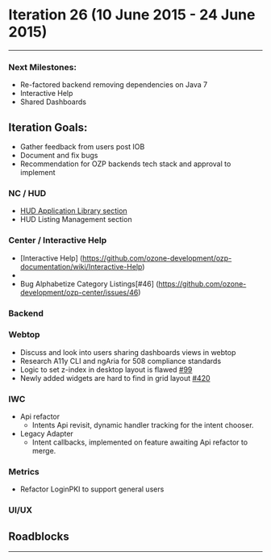 # Iteration 26 (10 June 2015 - 24 June 2015)

*** 
### Next Milestones:
* Re-factored backend removing dependencies on Java 7
* Interactive Help
* Shared Dashboards


## Iteration Goals:
* Gather feedback from users post IOB
* Document and fix bugs 
* Recommendation for OZP backends tech stack and approval to implement

### NC / HUD
* [HUD Application Library section](https://github.com/ozone-development/ozp-documentation/wiki/Customized-HUD)
* HUD Listing Management section

### Center / Interactive Help
* [Interactive Help] (https://github.com/ozone-development/ozp-documentation/wiki/Interactive-Help)
*
* Bug Alphabetize Category Listings[#46] (https://github.com/ozone-development/ozp-center/issues/46)

### Backend

### Webtop
* Discuss and look into users sharing dashboards views in webtop
* Research A11y CLI and ngAria for 508 compliance standards  
* Logic to set z-index in desktop layout is flawed [#99](http://github.com/ozone-development/ozp-webtop/issues/99)
* Newly added widgets are hard to find in grid layout [#420](http://github.com/ozone-development/ozp-webtop/issues/420)

### IWC
* Api refactor
    * Intents Api revisit, dynamic handler tracking for the intent chooser.
* Legacy Adapter
    * Intent callbacks, implemented on feature awaiting Api refactor to merge.

### Metrics
* Refactor LoginPKI to support general users

### UI/UX

## Roadblocks

***